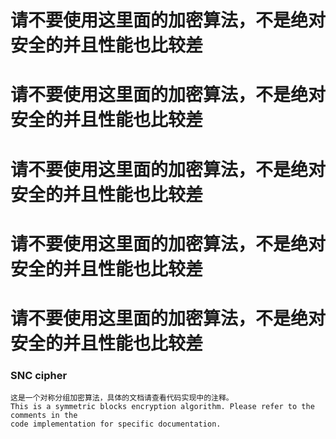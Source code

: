 # 请不要使用这里面的加密算法，不是绝对安全的并且性能也比较差
# 请不要使用这里面的加密算法，不是绝对安全的并且性能也比较差
# 请不要使用这里面的加密算法，不是绝对安全的并且性能也比较差
# 请不要使用这里面的加密算法，不是绝对安全的并且性能也比较差
# 请不要使用这里面的加密算法，不是绝对安全的并且性能也比较差

### SNC cipher
```text
这是一个对称分组加密算法，具体的文档请查看代码实现中的注释。
This is a symmetric blocks encryption algorithm. Please refer to the comments in the
code implementation for specific documentation.
```
